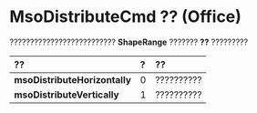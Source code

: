 
# MsoDistributeCmd ?? (Office)

?????????????????????????? **ShapeRange** ??????? **??** ?????????



|**??**|**?**|**??**|
|:-----|:-----|:-----|
|**msoDistributeHorizontally**|0|??????????|
|**msoDistributeVertically**|1|??????????|

